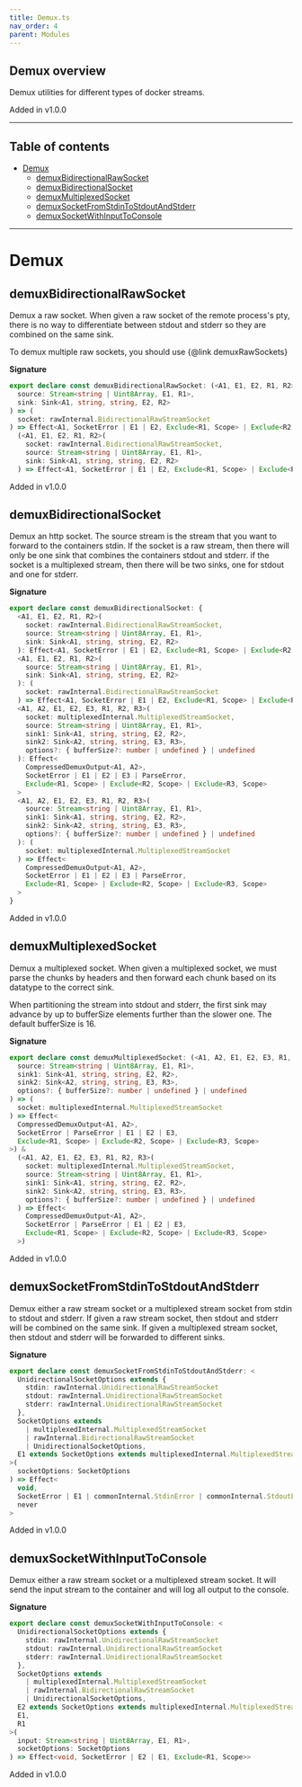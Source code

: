 ```yaml
---
title: Demux.ts
nav_order: 4
parent: Modules
---
```


## Demux overview

Demux utilities for different types of docker streams.

Added in v1.0.0

---

<h2 class="text-delta">Table of contents</h2>

- [Demux](#demux)
  - [demuxBidirectionalRawSocket](#demuxbidirectionalrawsocket)
  - [demuxBidirectionalSocket](#demuxbidirectionalsocket)
  - [demuxMultiplexedSocket](#demuxmultiplexedsocket)
  - [demuxSocketFromStdinToStdoutAndStderr](#demuxsocketfromstdintostdoutandstderr)
  - [demuxSocketWithInputToConsole](#demuxsocketwithinputtoconsole)

---

# Demux

## demuxBidirectionalRawSocket

Demux a raw socket. When given a raw socket of the remote process's pty,
there is no way to differentiate between stdout and stderr so they are
combined on the same sink.

To demux multiple raw sockets, you should use {@link demuxRawSockets}

**Signature**

```ts
export declare const demuxBidirectionalRawSocket: (<A1, E1, E2, R1, R2>(
  source: Stream<string | Uint8Array, E1, R1>,
  sink: Sink<A1, string, string, E2, R2>
) => (
  socket: rawInternal.BidirectionalRawStreamSocket
) => Effect<A1, SocketError | E1 | E2, Exclude<R1, Scope> | Exclude<R2, Scope>>) &
  (<A1, E1, E2, R1, R2>(
    socket: rawInternal.BidirectionalRawStreamSocket,
    source: Stream<string | Uint8Array, E1, R1>,
    sink: Sink<A1, string, string, E2, R2>
  ) => Effect<A1, SocketError | E1 | E2, Exclude<R1, Scope> | Exclude<R2, Scope>>)
```

Added in v1.0.0

## demuxBidirectionalSocket

Demux an http socket. The source stream is the stream that you want to
forward to the containers stdin. If the socket is a raw stream, then there
will only be one sink that combines the containers stdout and stderr. if the
socket is a multiplexed stream, then there will be two sinks, one for stdout
and one for stderr.

**Signature**

```ts
export declare const demuxBidirectionalSocket: {
  <A1, E1, E2, R1, R2>(
    socket: rawInternal.BidirectionalRawStreamSocket,
    source: Stream<string | Uint8Array, E1, R1>,
    sink: Sink<A1, string, string, E2, R2>
  ): Effect<A1, SocketError | E1 | E2, Exclude<R1, Scope> | Exclude<R2, Scope>>
  <A1, E1, E2, R1, R2>(
    source: Stream<string | Uint8Array, E1, R1>,
    sink: Sink<A1, string, string, E2, R2>
  ): (
    socket: rawInternal.BidirectionalRawStreamSocket
  ) => Effect<A1, SocketError | E1 | E2, Exclude<R1, Scope> | Exclude<R2, Scope>>
  <A1, A2, E1, E2, E3, R1, R2, R3>(
    socket: multiplexedInternal.MultiplexedStreamSocket,
    source: Stream<string | Uint8Array, E1, R1>,
    sink1: Sink<A1, string, string, E2, R2>,
    sink2: Sink<A2, string, string, E3, R3>,
    options?: { bufferSize?: number | undefined } | undefined
  ): Effect<
    CompressedDemuxOutput<A1, A2>,
    SocketError | E1 | E2 | E3 | ParseError,
    Exclude<R1, Scope> | Exclude<R2, Scope> | Exclude<R3, Scope>
  >
  <A1, A2, E1, E2, E3, R1, R2, R3>(
    source: Stream<string | Uint8Array, E1, R1>,
    sink1: Sink<A1, string, string, E2, R2>,
    sink2: Sink<A2, string, string, E3, R3>,
    options?: { bufferSize?: number | undefined } | undefined
  ): (
    socket: multiplexedInternal.MultiplexedStreamSocket
  ) => Effect<
    CompressedDemuxOutput<A1, A2>,
    SocketError | E1 | E2 | E3 | ParseError,
    Exclude<R1, Scope> | Exclude<R2, Scope> | Exclude<R3, Scope>
  >
}
```

Added in v1.0.0

## demuxMultiplexedSocket

Demux a multiplexed socket. When given a multiplexed socket, we must parse
the chunks by headers and then forward each chunk based on its datatype to
the correct sink.

When partitioning the stream into stdout and stderr, the first sink may
advance by up to bufferSize elements further than the slower one. The default
bufferSize is 16.

**Signature**

```ts
export declare const demuxMultiplexedSocket: (<A1, A2, E1, E2, E3, R1, R2, R3>(
  source: Stream<string | Uint8Array, E1, R1>,
  sink1: Sink<A1, string, string, E2, R2>,
  sink2: Sink<A2, string, string, E3, R3>,
  options?: { bufferSize?: number | undefined } | undefined
) => (
  socket: multiplexedInternal.MultiplexedStreamSocket
) => Effect<
  CompressedDemuxOutput<A1, A2>,
  SocketError | ParseError | E1 | E2 | E3,
  Exclude<R1, Scope> | Exclude<R2, Scope> | Exclude<R3, Scope>
>) &
  (<A1, A2, E1, E2, E3, R1, R2, R3>(
    socket: multiplexedInternal.MultiplexedStreamSocket,
    source: Stream<string | Uint8Array, E1, R1>,
    sink1: Sink<A1, string, string, E2, R2>,
    sink2: Sink<A2, string, string, E3, R3>,
    options?: { bufferSize?: number | undefined } | undefined
  ) => Effect<
    CompressedDemuxOutput<A1, A2>,
    SocketError | ParseError | E1 | E2 | E3,
    Exclude<R1, Scope> | Exclude<R2, Scope> | Exclude<R3, Scope>
  >)
```

Added in v1.0.0

## demuxSocketFromStdinToStdoutAndStderr

Demux either a raw stream socket or a multiplexed stream socket from stdin to
stdout and stderr. If given a raw stream socket, then stdout and stderr will
be combined on the same sink. If given a multiplexed stream socket, then
stdout and stderr will be forwarded to different sinks.

**Signature**

```ts
export declare const demuxSocketFromStdinToStdoutAndStderr: <
  UnidirectionalSocketOptions extends {
    stdin: rawInternal.UnidirectionalRawStreamSocket
    stdout: rawInternal.UnidirectionalRawStreamSocket
    stderr: rawInternal.UnidirectionalRawStreamSocket
  },
  SocketOptions extends
    | multiplexedInternal.MultiplexedStreamSocket
    | rawInternal.BidirectionalRawStreamSocket
    | UnidirectionalSocketOptions,
  E1 extends SocketOptions extends multiplexedInternal.MultiplexedStreamSocket ? ParseError : never
>(
  socketOptions: SocketOptions
) => Effect<
  void,
  SocketError | E1 | commonInternal.StdinError | commonInternal.StdoutError | commonInternal.StderrError,
  never
>
```

Added in v1.0.0

## demuxSocketWithInputToConsole

Demux either a raw stream socket or a multiplexed stream socket. It will send
the input stream to the container and will log all output to the console.

**Signature**

```ts
export declare const demuxSocketWithInputToConsole: <
  UnidirectionalSocketOptions extends {
    stdin: rawInternal.UnidirectionalRawStreamSocket
    stdout: rawInternal.UnidirectionalRawStreamSocket
    stderr: rawInternal.UnidirectionalRawStreamSocket
  },
  SocketOptions extends
    | multiplexedInternal.MultiplexedStreamSocket
    | rawInternal.BidirectionalRawStreamSocket
    | UnidirectionalSocketOptions,
  E2 extends SocketOptions extends multiplexedInternal.MultiplexedStreamSocket ? ParseError : never,
  E1,
  R1
>(
  input: Stream<string | Uint8Array, E1, R1>,
  socketOptions: SocketOptions
) => Effect<void, SocketError | E2 | E1, Exclude<R1, Scope>>
```

Added in v1.0.0

